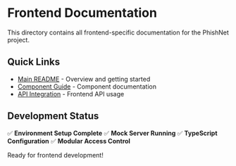# Frontend Documentation

This directory contains all frontend-specific documentation for the PhishNet project.

## Quick Links

- [Main README](README.md) - Overview and getting started
- [Component Guide](components.md) - Component documentation
- [API Integration](api.md) - Frontend API usage

## Development Status

✅ **Environment Setup Complete**
✅ **Mock Server Running**
✅ **TypeScript Configuration**
✅ **Modular Access Control**

Ready for frontend development!
